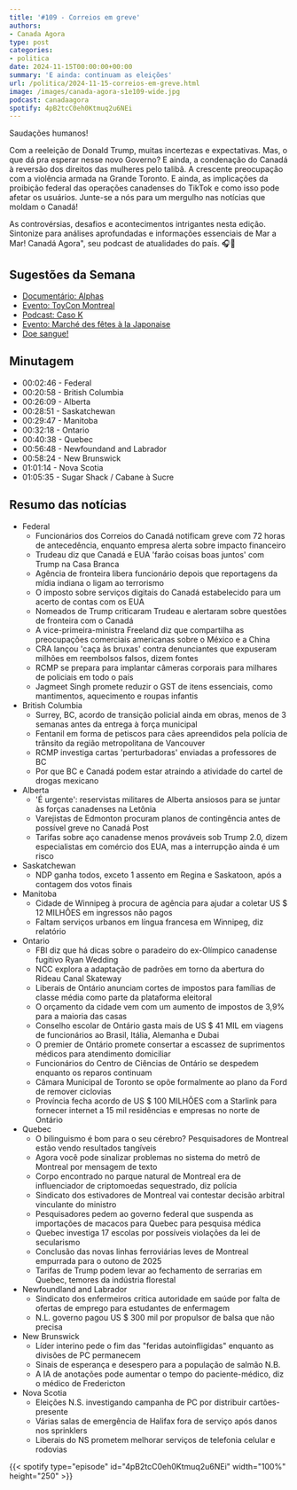 ```yaml
---
title: '#109 - Correios em greve'
authors:
- Canada Agora
type: post
categories:
- politica
date: 2024-11-15T00:00:00+00:00
summary: 'E ainda: continuam as eleições'
url: /politica/2024-11-15-correios-em-greve.html
image: /images/canada-agora-s1e109-wide.jpg
podcast: canadaagora
spotify: 4pB2tcC0eh0Ktmuq2u6NEi
---
```


Saudações humanos!

Com a reeleição de Donald Trump, muitas incertezas e expectativas. Mas, o que dá pra esperar
nesse novo Governo? E ainda, a condenação do Canadá à reversão dos direitos das mulheres pelo
talibã. A crescente preocupação com a violência armada na Grande Toronto. E ainda, as implicações
da proibição federal das operações canadenses do TikTok e como isso pode afetar os usuários.
Junte-se a nós para um mergulho nas notícias que moldam o Canadá!

As controvérsias, desafios e acontecimentos intrigantes nesta edição. Sintonize para análises
aprofundadas e informações essenciais de Mar a Mar! Canadá Agora", seu podcast de atualidades
do país. 🎧📰

## Sugestões da Semana

- [Documentário: Alphas](https://video.telequebec.tv/details/52017?playlist_id=379)
- [Evento: ToyCon Montreal](https://www.facebook.com/events/1067524451735239?notif_id=1731679637947858&notif_t=plan_edited&ref=notif)
- [Podcast: Caso K](https://apublica.org/especial/caso-k-as-acusacoes-nao-reveladas-de-crimes-sexuais-de-samuel-klein-fundador-da-casas-bahia/)
- [Evento: Marché des fêtes à la Japonaise](https://noelmontreal.ca/circuit_feerique/marche-des-fetes-a-la-japonaise/)
- [Doe sangue!](https://blood.ca)

## Minutagem
- 00:02:46 - Federal
- 00:20:58 - British Columbia
- 00:26:09 - Alberta
- 00:28:51 - Saskatchewan
- 00:29:47 - Manitoba
- 00:32:18 - Ontario
- 00:40:38 - Quebec
- 00:56:48 - Newfoundand and Labrador
- 00:58:24 - New Brunswick
- 01:01:14 - Nova Scotia
- 01:05:35 - Sugar Shack / Cabane à Sucre

## Resumo das notícias
- Federal
  - Funcionários dos Correios do Canadá notificam greve com 72 horas de antecedência, enquanto empresa alerta sobre impacto financeiro
  - Trudeau diz que Canadá e EUA 'farão coisas boas juntos' com Trump na Casa Branca
  - Agência de fronteira libera funcionário depois que reportagens da mídia indiana o ligam ao terrorismo
  - O imposto sobre serviços digitais do Canadá estabelecido para um acerto de contas com os EUA
  - Nomeados de Trump criticaram Trudeau e alertaram sobre questões de fronteira com o Canadá
  - A vice-primeira-ministra Freeland diz que compartilha as preocupações comerciais americanas sobre o México e a China
  - CRA lançou 'caça às bruxas' contra denunciantes que expuseram milhões em reembolsos falsos, dizem fontes
  - RCMP se prepara para implantar câmeras corporais para milhares de policiais em todo o país
  - Jagmeet Singh promete reduzir o GST de itens essenciais, como mantimentos, aquecimento e roupas infantis
- British Columbia
  - Surrey, BC, acordo de transição policial ainda em obras, menos de 3 semanas antes da entrega à força municipal
  - Fentanil em forma de petiscos para cães apreendidos pela polícia de trânsito da região metropolitana de Vancouver
  - RCMP investiga cartas 'perturbadoras' enviadas a professores de BC
  - Por que BC e Canadá podem estar atraindo a atividade do cartel de drogas mexicano
- Alberta
  - 'É urgente': reservistas militares de Alberta ansiosos para se juntar às forças canadenses na Letônia
  - Varejistas de Edmonton procuram planos de contingência antes de possível greve no Canadá Post
  - Tarifas sobre aço canadense menos prováveis sob Trump 2.0, dizem especialistas em comércio dos EUA, mas a interrupção ainda é um risco
- Saskatchewan
  - NDP ganha todos, exceto 1 assento em Regina e Saskatoon, após a contagem dos votos finais
- Manitoba
  - Cidade de Winnipeg à procura de agência para ajudar a coletar US $ 12 MILHÕES em ingressos não pagos
  - Faltam serviços urbanos em língua francesa em Winnipeg, diz relatório
- Ontario
  - FBI diz que há dicas sobre o paradeiro do ex-Olímpico canadense fugitivo Ryan Wedding
  - NCC explora a adaptação de padrões em torno da abertura do Rideau Canal Skateway
  - Liberais de Ontário anunciam cortes de impostos para famílias de classe média como parte da plataforma eleitoral
  - O orçamento da cidade vem com um aumento de impostos de 3,9% para a maioria das casas
  - Conselho escolar de Ontário gasta mais de US $ 41 MIL em viagens de funcionários ao Brasil, Itália, Alemanha e Dubai
  - O premier de Ontário promete consertar a escassez de suprimentos médicos para atendimento domiciliar
  - Funcionários do Centro de Ciências de Ontário se despedem enquanto os reparos continuam
  - Câmara Municipal de Toronto se opõe formalmente ao plano da Ford de remover ciclovias
  - Província fecha acordo de US $ 100 MILHÕES com a Starlink para fornecer internet a 15 mil residências e empresas no norte de Ontário
- Quebec
  - O bilinguismo é bom para o seu cérebro? Pesquisadores de Montreal estão vendo resultados tangíveis
  - Agora você pode sinalizar problemas no sistema do metrô de Montreal por mensagem de texto
  - Corpo encontrado no parque natural de Montreal era de influenciador de criptomoedas sequestrado, diz polícia
  - Sindicato dos estivadores de Montreal vai contestar decisão arbitral vinculante do ministro
  - Pesquisadores pedem ao governo federal que suspenda as importações de macacos para Quebec para pesquisa médica
  - Quebec investiga 17 escolas por possíveis violações da lei de secularismo
  - Conclusão das novas linhas ferroviárias leves de Montreal empurrada para o outono de 2025
  - Tarifas de Trump podem levar ao fechamento de serrarias em Quebec, temores da indústria florestal
- Newfoundland and Labrador
  - Sindicato dos enfermeiros critica autoridade em saúde por falta de ofertas de emprego para estudantes de enfermagem
  - N.L. governo pagou US $ 300 mil por propulsor de balsa que não precisa
- New Brunswick
  - Líder interino pede o fim das "feridas autoinfligidas" enquanto as divisões de PC permanecem
  - Sinais de esperança e desespero para a população de salmão N.B.
  - A IA de anotações pode aumentar o tempo do paciente-médico, diz o médico de Fredericton
- Nova Scotia
  - Eleições N.S. investigando campanha de PC por distribuir cartões-presente
  - Várias salas de emergência de Halifax fora de serviço após danos nos sprinklers
  - Liberais do NS prometem melhorar serviços de telefonia celular e rodovias

{{< spotify type="episode" id="4pB2tcC0eh0Ktmuq2u6NEi" width="100%" height="250" >}}
